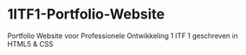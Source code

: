 # 1ITF1-Portfolio-Website
Portfolio Website voor Professionele Ontwikkeling 1 ITF 1 geschreven in HTML5 &amp; CSS
